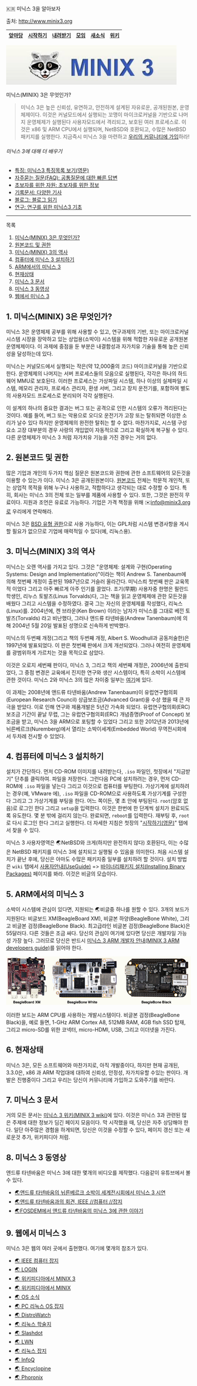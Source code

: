 
:kr: 미닉스 3을 알아보자

출처: http://www.minix3.org

| [앞마당](./README.md) | [시작하기](./SiJakHaGi/SiJakHaGi.md) | [내려받기](http://www.minix3.org/download) | [모임](http://www.minix3.org/community) | [새소식](http://www.minix3.org/news) | [위키](http://wiki.minix3.org) |  
| ---   | ---     | ---     | --- | ---    | ---  |  

![미닉스로고](./images/logo-minix3.png)

미닉스(MINIX) 3은 무엇인가?

> 미닉스 3은 높은 신뢰성, 유연하고, 안전하게 설계된 자유로운, 공개된원본, 운영체제이다. 이것은 커널모드에서 실행되는 꼬맹이 마이크로커널을 기반으로 나머지 운영체제가 실행된다 사용자모드에서 격리되고, 보호된 여러 프로세스로. 이것은 x86 및 ARM CPU에서 실행되며, NetBSD와 호환되고, 수많은 NetBSD 패키지를 실행한다. 지금즉시 미닉스 3을 마련하고 [우리의 커뮤니티에 가입](http://wiki.minix3.org/doku.php?id=www:community:)하라!

 ###### 미닉스 3에 대해 더 배우기

 - [특징: 미닉스3 특징목록 보기](./TeukJing.md)[(영문)](http://wiki.minix3.org/doku.php?id=www:documentation:features)
 - [자주묻는 질문(FAQ): 공통질문에 대한 빠른 답변](http://wiki.minix3.org/doku.php?id=faq)
 - [초보자를 위한 자원: 초보자를 위한 정보](http://wiki.minix3.org/doku.php?id=www:documentation:resources)
 - [기록문서: 다양한 기사](http://wiki.minix3.org/doku.php?id=www:documentation:)
 - [블로그: 블로그 읽기](http://blog.minix3.org/)
 - [연구: 연구를 위한 미닉스3 기초](http://wiki.minix3.org/doku.php?id=www:documentation:research)

---

목록
1. [미닉스(MINIX) 3은 무엇인가?](#미닉스3은-무엇인가)
2. [원본코드 및 권한](#코드-및-권한)
3. [미닉스(MINIX) 3의 역사](#미닉스3-역사)
4. [컴퓨터에 미닉스 3 설치하기](#미닉스3-설치하기)
5. [ARM에서의 미닉스 3](#미닉스3-ARM)
6. [현재상태](#현재상태)
7. [미닉스 3 문서](#미닉스3-문서)
8. [미닉스 3 동영상](#미닉스3-동영상)
9. [웹에서 미닉스 3](#미닉스3-웹)

<a name="미닉스3은-무엇인가"></a>
## 1. 미닉스(MINIX) 3은 무엇인가?

 미닉스 3은 운영체제 공부를 위해 사용할 수 있고, 연구과제의 기반, 또는 마이크로커널 시스템 시장을 장악하고 있는 상업용(소박이) 시스템을 위해 적합한 자유로운 공개원본 운영체제이다. 이 과제에 중점을 둔 부분은 내결함성과 자가치유 기술을 통해 높은 신뢰성을 달성하는데 있다.

 미닉스는 커널모드에서 실행되는 작은(약 12,000줄의 코드) 마이크로커널을 기반으로 한다. 운영체제의 나머지는 서버 프로세스들의 모음으로 실행된다, 각각은 하나의 하드웨어 MMU로 보호된다. 이러한 프로세스는 가상파일 시스템, 하나 이상의 실제파일 시스템, 메모리 관리자, 프로세스 관리자, 환생 서버, 그리고 장치 운전기를, 포함하여 별도의 사용자모드 프로세스로 분리되어 각각 실행된다.

 이 설계의 하나의 중요한 결과는 버그 또는 공격으로 인한 시스템의 오류가 격리된다는 것이다. 예를 들어, 버그 또는 악용으로 오디오 운전기가 고장 또는 탈취되면 이상한 소리가 날수 있다 하지만 운영체제의 완전한 탈취는 할 수 없다. 마찬가지로, 시스템 구성요소 고장 대부분의 경우 사랑의 개입없이 자동적으로 그리고 확실하게 복구될 수 있다. 다른 운영체제가 미닉스 3 처럼 자가치유 기능을 가진 경우는 거의 없다.

<a name="코드-및-권한"></a>
## 2. 원본코드 및 권한

 많은 기업과 개인의 두가지 핵심 질문은 원본코드와 권한에 관한 소프트웨어의 모든것을 이용할 수 있는가 이다. 미닉스 3은 공개된원본이다. [원본코드](http://wiki.minix3.org/doku.php?id=www:documentation:source) 전체는 학문적 개인적, 또는 상업적 목적을 위해 누구나 사용하고, 적합하다고 생각되는 대로 수정할 수 있다. 특히, 회사는 미닉스 3의 전체 또는 일부를 제품에 사용할 수 있다. 또한, 그것은 완전히 무료이다. 지원과 조언은 유료로 가능하다. 기업은 가격 책정을 위해 :envelope:info@minix3.org로 우리에게 연락해라.

 미닉스 3은 [BSD 유형 권한](http://wiki.minix3.org/doku.php?id=www:documentation:license)으로 사용 가능하다, 이는 GPL처럼 시스템 변경사항을 게시할 필요가 없으므로 기업에 매력적일 수 있다(예, 리눅스용).

<a name="미닉스3-역사"></a>
## 3. 미닉스(MINIX) 3의 역사

 미닉스는 오랜 역사를 가지고 있다. 그것은 "운영체제: 설계와 구현(Operating Systems: Design and Implementation)"이라는 책이 Andrew S. Tanenbaum에 의해 첫번째 개정이 출판된 1987년으로 거슬러 올라간다. 미닉스릐 첫번째 판은 교육목적 이었다 그리고 아주 빠르게 아주 인기를 끌었다. 조기(早期) 사용자중 한명은 필란드 학생인, 리누스 토발즈(Linus Torvalds)다, 그는 책을 읽고 운영체제애 관한 모든것을 배웠다 그리고 시스템을 수정하였다. 결국 그는 자신의 운영체제를 작성했다, 리눅스(Linux)를. 2004년에, 켄 브라운(Ken Brown) 이라는 남자가 미닉스를 그대로 베낀 토발즈(Torvalds) 라고 비난했다, 그러나 앤드류 타넨바움(Andrew Tanenbaum)에 의해 2004년 5월 20일 발표된 성명으로 신속하게 반박했다.

 미닉스의 두번째 개정(그리고 책의 두번째 개정, Albert S. Woodhull과 공동저술한)은 1997년에 발표되었다. 이 판은 첫번째 판에서 크게 개선되었다. 그러나 여전히 운영체제를 광범위하게 가르치는 것을 목적으로 삼았다.

 이것은 오로지 세번째 판이다, 미닉스 3, 그리고 책의 세번째 개정은, 2006년에 출판되었다, 그 중점 변경은 교육에서 진지한 연구와 생산 시스템이다, 특히 소박이 시스템에 관한 것이다. 미닉스 2와 미닉스 3의 많은 차이중 일부는 [여기](http://wiki.minix3.org/doku.php?id=www:documentation:improvements)에 있다.

 이 과제는 2008년에 앤드류 타넨바움(Andrew Tanenbaum)이 유럽연구협의회(European Research Council) 상급보조금(Advanced Grant)을 수상 했을 때 큰 자극을 받았다. 이로 인해 연구와 제품개발은 5년간 가속화 되었다. 유럽연구협의회(ERC) 보조금 기간이 끝날 무렵, 그는 유럽연구협의회(ERC) 개념증명(Proof of Concept) 보조금을 받고, 미닉스 3을 ARM으로 포팅할 수 있었다 그리고 또한 2012년과 2013년에 뉘른베르크(Nuremberg)에서 열리는 소박이세계(Embedded World) 무역전시회에서 두차례 전시할 수 있었다.

<a name="미닉스3-설치하기"></a>
## 4. 컴퓨터에 미닉스 3 설치하기

 설치가 간단하다. 먼저 CD-ROM 이미지를 내려받는다, `.iso` 파일인, 첫장에서 "지금받기" 단추를 클릭하여. 파일을 저장한다. 그런다음 PC에 설치하려는 경우, 먼저 CD-ROM에 `.iso` 파일을 넣는다 그리고 이것으로 컴퓨터를 부팅한다. 가상기계에 설치하려는 경우(예, VMware 에), `.iso` 파일을 CD-ROM으로 사용하도록 가상기계를 구성한다 그리고 그 가상기계를 부팅을 한다. 어느 쪽이든, 몇 초 안에 부팅된다. `root`(암호 없음)로 로그인 한다 그리고 `setup`을 입력한다. 이것은 한번에 한 단계씩 설치가 완료되도록 유도한다. 몇 분 밖에 걸리지 않는다. 완료되면, `reboot`를 입력한다. 재부팅 후, `root`로 다시 로그인 한다 그리고 실행한다. 더 자세한 지침은 첫장의 "[시작하기](./SiJakHaGi/SiJakHaGi.md)[(영문)](http://wiki.minix3.org/doku.php?id=www:getting-started:start)" 탭에서 찾을 수 있다.

 미닉스 3 사용자영역은 :earth_asia:NetBSD와 크게(하지만 완전하지 않다) 호환된다, 이는 수많은 NetBSD 패키지를 미닉스 3에 설치되고 실행될 수 있음을 의미한다. 처음 시스템 설치가 끝난 후에, 당신은 아마도 수많은 패키지중 일부를 설치하려 할 것이다. 설치 방법은 `wiki` 탭에서 [사용자안내(UseGuide)](http://wiki.minix3.org/doku.php?id=usersguide:start) => [바이너리패키지 설치(Installing Binary Packages)](http://wiki.minix3.org/doku.php?id=usersguide:installingbinarypackages) 페이지를 봐라. 이것은 비글의 모습이다.

<a name="미닉스3-ARM"></a>
## 5. ARM에서의 미닉스 3

 소박이 시스템에 관심이 있다면, 지원되는 :earth_asia:비글중 하나를 원할 수 있다. 3개의 보드가 지원된다: 비글보드 XM(BeagleBoard XM), 비글본 하양(BeagleBone White), 그리고 비글본 검정(BeagleBone Black). 최고급라인 비글본 검정(BeagleBone Black)은 55달러다. 다른 것들은 조금 싸다. 당신의 관심이 여기에 있다면 당신은 개발자일 가능성 가장 높다. 그러므로 당신은 반드시 [미닉스 3 ARM 개발자 안내(MINIX 3 ARM developers guide)](http://wiki.minix3.org/doku.php?id=developersguide:minixonarm)를 읽어야 한다.

 ![비글 이미지](images/beagles.png)

 이러한 보드는 ARM CPU를 사용하는 개발시스템이다. 비글본 검정(BeagleBone Black)을, 예로 들면, 1-GHz ARM Cortex A8, 512MB RAM, 4GB flsh SSD 탑재, 그리고 micro-SD를 위한 코넥터, micro-HDMI, USB, 그리고 이더넷을 가진다.

<a name="현재상태"></a>
## 6. 현재상태

 미닉스 3은, 모든 소프트웨어와 마찬가지로, 아직 개발중이다, 하지만 현재 공개된, 3.3.0은, x86 과 ARM 작업대에 대하여 신뢰성, 안정성, 자가치유할 수있는 판이다. 개발은 진행중이다 그리고 우리는 당신이 커뮤니티에 가입하고 도와주기를 바란다.

<a name="미닉스3-문서"></a>
## 7. 미닉스 3 문서

 거의 모든 문서는 [미닉스 3 위키(MINIX 3 wiki)](http://wiki.minix3.org/doku.php?id=start)에 있다. 이것은 미닉스 3과 관련된 많은 주제에 대한 정보가 딤긴 페이지 모음이다. 막 시작했을 때, 당신은 자주 상담해야 한다. 일단 아주많은 경험을 하게되면, 당신은 이것을 수정할 수 있다, 페이지 갱신 또는 새로운것 추가, 위키피디아 처럼.

<a name="미닉스3-동영상"></a>
## 8. 미닉스 3 동영상

 앤드류 타넨바움은 미닉스 3에 대한 몇개의 비디오를 제작했다. 다음같이 유튜브에서 볼 수 있다.

- [:earth_asia:앤드류 타넨바움의 뉘른베르크 소박이 세계전시회에서 미닉스 3 시연](https://www.youtube.com/watch?v=vlOsy0PZZyc&feature=youtu.be)
- [:earth_asia:앤드류 타넨바움과의 회견, IEEE //컴퓨터 //잡지](http://www.youtube.com/watch?v=86_BkFsb4eI)
- [:earth_asia:FOSDEM에서 앤드류 타넨바움의 미닉스 3에 관한 이야기](http://www.youtube.com/watch?v=bx3KuE7UjGA)

<a name="미닉스3-웹"></a>
## 9. 웹에서 미닉스 3

 미닉스 3은 웹의 여러 곳에서 출현했다. 여기에 몇개의 참조가 있다.

- [:earth_asia: IEEE 컴퓨터 잡지](http://www.computer.org/csdl/mags/co/2014/07/mco2014070007.pdf)
- [:earth_asia: LOGIN](http://c59951.r51.cf2.rackcdn.com/5663-61781-tanenbaum.pdf)
- [:earth_asia: 위키피디아에서 MINIX 3](http://en.wikipedia.org/wiki/MINIX_3)
- [:earth_asia: 위키피디아에서 MINIX](http://en.wikipedia.org/wiki/MINIX)
- [:earth_asia: OS 소식](http://www.osnews.com/story/15960/Introduction-to-MINIX-3/)
- [:earth_asia: PC 리눅스 OS 잡지](http://pclosmag.com/html/Issues/201112/page15.html)
- [:earth_asia: DistroWatch](http://distrowatch.com/table.php?distribution=minix)
- [:earth_asia: 리눅스 학술지](http://www.linuxjournal.com/article/10754)
- [:earth_asia: Slashdot](http://tech.slashdot.org/story/13/02/23/1946247/minix-321-released)
- [:earth_asia: LWN](http://lwn.net/Articles/485658/)
- [:earth_asia: 리눅스 잡지](http://www.linux-magazine.com/Issues/2009/99/Minix-3)
- [:earth_asia: InfoQ](http://www.infoq.com/news/2009/05/MINIX)
- [:earth_asia: Encyclopine](http://encyclopine.org/en/MINIX_3)
- [:earth_asia: Phoronix](http://www.phoronix.com/scan.php?page=news_item&px=MTU5MzY)
